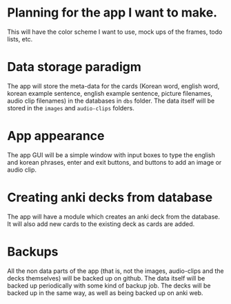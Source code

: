 # Planning for the app I want to make.

This will have the color scheme I want to use, mock ups of the frames, todo lists, etc.

# Data storage paradigm

The app will store the meta-data for the cards (Korean word, english word, korean example sentence, english example sentence, picture filenames, audio clip filenames) in the databases in `dbs` folder. The data itself will be stored in the `images` and `audio-clips` folders.

# App appearance

The app GUI will be a simple window with input boxes to type the english and korean phrases, enter and exit buttons, and buttons to add an image or audio clip.

# Creating anki decks from database

The app will have a module which creates an anki deck from the database. It will also add new cards to the existing deck as cards are added.

# Backups

All the non data parts of the app (that is, not the images, audio-clips and the decks themselves) will be backed up on github. The data itself will be backed up periodically with some kind of backup job. The decks will be backed up in the same way, as well as being backed up on anki web.
